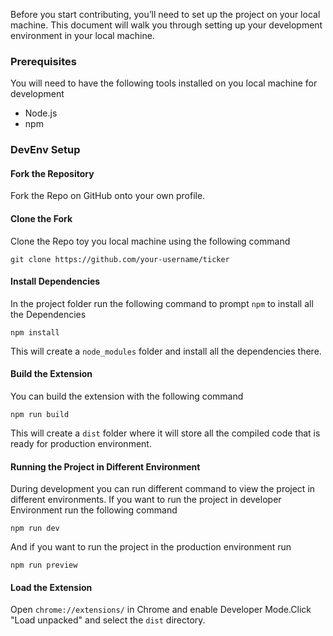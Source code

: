 Before you start contributing, you’ll need to set up the project on your local machine. This document will walk you through setting up your development environment in your local machine. 

### Prerequisites
You will need to have the following tools installed on you local machine for development
- Node.js 
- npm 

### DevEnv Setup 
#### Fork the Repository
Fork the Repo on GitHub onto your own profile. 
#### Clone the Fork 
Clone the Repo toy you local machine using the following command 
```
git clone https://github.com/your-username/ticker
```
#### Install Dependencies
In the project folder run the following command to prompt `npm` to install all the Dependencies
```
npm install
```
This will create a `node_modules` folder and install all the dependencies there.
#### Build the Extension
You can build the extension with the following command
```
npm run build
```
This will create a `dist` folder where it will store all the compiled code that is ready for production environment. 
#### Running the Project in Different Environment
During development you can run different command to view the project in different environments. If you want to run the project in developer Environment run the following command 
```
npm run dev
```
And if you want to run the project in the production environment run 
```
npm run preview
```
#### Load the Extension
Open `chrome://extensions/` in Chrome and enable Developer Mode.Click "Load unpacked" and select the `dist` directory. 